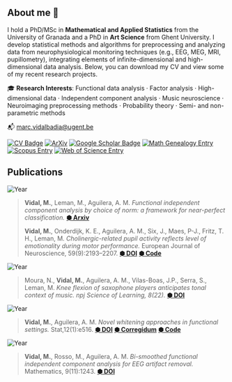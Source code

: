 ## About me 🔭

I hold a PhD/MSc in **Mathematical and Applied Statistics** from the University of Granada and a PhD in **Art Science** from Ghent University. I develop statistical methods and algorithms for preprocessing and analyzing data from neurophysiological monitoring techniques (e.g., EEG, MEG, MRI, pupillometry), integrating elements of infinite-dimensional and high-dimensional data analysis. Below, you can download my CV and view some of my recent research projects.

🎓 **Research Interests**: Functional data analysis · Factor analysis · High-dimensional data · Independent component analysis · Music neuroscience  · Neuroimaging preprocessing methods · Probability theory · Semi- and non-parametric methods

📬 [marc.vidalbadia@ugent.be](mailto:marc.vidalbadia@ugent.be)

[![CV Badge](https://img.shields.io/badge/View_CV-grey?style=for-the-badge&logo=readme&logoColor=white)](https://nbviewer.org/github/marcvidalbadia/marcvidalbadia/blob/main/DOCS/cv.pdf)
[![ArXiv](https://img.shields.io/badge/ArXiv-grey?style=for-the-badge&logo=arxiv&logoColor=white)](https://arxiv.org/a/vidal_m_1.html)
[![Google Scholar Badge](https://img.shields.io/badge/Google_Scholar-grey?style=for-the-badge&logo=google-scholar&logoColor=white)](https://scholar.google.com/citations?hl=en&user=_uAst7QAAAAJ)
[![Math Genealogy Entry](https://img.shields.io/badge/Math_Genealogy-grey?style=for-the-badge&logo=graduation-cap&logoColor=white)](https://www.mathgenealogy.org/id.php?id=321807)
[![Scopus Entry](https://img.shields.io/badge/Scopus-grey?style=for-the-badge&logo=&logoColor=white)](https://www.scopus.com/authid/detail.uri?authorId=57222092284)
[![Web of Science Entry](https://img.shields.io/badge/Web_of_Science-grey?style=for-the-badge&logo=&logoColor=white)](https://www.webofscience.com/wos/author/record/AAZ-6827-2021)


## Publications

![Year](https://img.shields.io/badge/-2024-grey?style=flat-square&labelColor=grey)
>
> **Vidal, M.**, Leman, M., Aguilera, A. M. *Functional independent component analysis by choice of norm: a framework for near-perfect classification.* **[⬢ Arxiv](https://arxiv.org/abs/2412.17971)**
>
> **Vidal, M.**, Onderdijk, K. E., Aguilera, A. M., Six, J., Maes, P-J., Fritz, T. H., Leman, M. *Cholinergic-related pupil activity reflects level of emotionality during motor performance.* European Journal of Neuroscience, 59(9):2193–2207. **[⬢ DOI](https://doi.org/10.1111/ejn.15998)** **[⬢ Code](https://github.com/marcvidalbadia/pupil-turbulence-removal)** 

![Year](https://img.shields.io/badge/-2023-grey?style=flat-square&labelColor=grey) 
>
> Moura, N., **Vidal, M.**, Aguilera, A. M., Vilas-Boas, J.P., Serra, S., Leman, M. *Knee flexion of saxophone players anticipates tonal context of music. npj Science of Learning, 8(22).*  **[⬢ DOI](https://doi.org/10.1038/s41539-023-00172-z)**

![Year](https://img.shields.io/badge/-2022-grey?style=flat-square&labelColor=grey) 
>
> **Vidal, M.**, Aguilera, A. M. *Novel whitening approaches in functional settings.* Stat,12(1):e516. **[⬢ DOI](https://doi.org/10.1002/sta4.516)**  **[⬢ Corregidum](https://nbviewer.org/github/marcvidalbadia/marcvidalbadia/blob/main/DOCS/main.pdf)** **[⬢ Code](https://github.com/marcvidalbadia/functional-whitening)** 

![Year](https://img.shields.io/badge/-2021-grey?style=flat-square&labelColor=grey) 
>
>**Vidal, M.**, Rosso, M., Aguilera, A. M. *Bi-smoothed functional independent component analysis for EEG artifact removal.* Mathematics, 9(11):1243. **[⬢ DOI](https://doi.org/10.3390/math9111243)**
